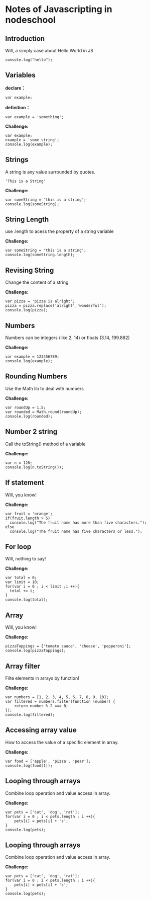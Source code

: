# Notes of Javascripting in nodeschool

## Introduction
Will, a simply case about Hello World in JS
```
console.log("hello");
```

## Variables
<b>declare：</b> 
```
var example;
```

<b>definition：</b> 
```
var example = 'something';
```

<b>Challenge:</b>

```
var example;
example = 'some string';
console.log(example);
```

## Strings
A string is any value surrounded by quotes.  
```
'This is a String'
```

<b>Challenge:</b>

```
var someString = 'this is a string';
console.log(someString);
```

## String Length
use .length to acess the property of a string variable

<b>Challenge:</b>

```
var someString = 'this is a string';
console.log(someString.length);
```

## Revising String
Change the content of a string

<b>Challenge:</b>

```
var pizza = 'pizza is alright';
pizza = pizza.replace('alright','wonderful');
console.log(pizza);
```

## Numbers
Numbers can be integers (like 2, 14) or floats (3.14, 199.882)

<b>Challenge:</b>

```
var example = 123456789;
console.log(example);
```

## Rounding Numbers
Use the Math lib to deal with numbers

<b>Challenge:</b>

```
var roundUp = 1.5;
var rounded = Math.round(roundUp);
console.log(rounded);
```

## Number 2 string
Call the toString() method of a variable

<b>Challenge:</b>

```
var n = 128;
console.log(n.toString());
```
## If statement
Will, you know!

<b>Challenge:</b>

```
var fruit = 'orange';
if(fruit.length > 5)
  console.log("The fruit name has more than five characters.");
else
  console.log("The fruit name has five characters or less.");
```

## For loop
Will, nothing to say!

<b>Challenge:</b>

```
var total = 0;
var limit = 10;
for(var i = 0 ; i < limit ;i ++){
  total += i;
}
console.log(total);
```

## Array
Will, you know!

<b>Challenge:</b>

```
pizzaToppings = ['tomato sauce', 'cheese', 'pepperoni'];
console.log(pizzaToppings);
```

## Array filter
Filte elements in arrays by function!

<b>Challenge:</b>

```
var numbers = [1, 2, 3, 4, 5, 6, 7, 8, 9, 10];
var filtered = numbers.filter(function (number) {
	return number % 2 === 0;  
});
console.log(filtered);
```

## Accessing array value
How to access the value of a specific element in array.

<b>Challenge:</b>

```
var food = ['apple', 'pizza', 'pear'];  
console.log(food[1]);
```

## Looping through arrays
Combine loop operation and value access in array.

<b>Challenge:</b>

```
var pets = ['cat', 'dog', 'rat'];  
for(var i = 0 ; i < pets.length ; i ++){
	pets[i] = pets[i] + 's';
}
console.log(pets);
```

## Looping through arrays
Combine loop operation and value access in array.

<b>Challenge:</b>

```
var pets = ['cat', 'dog', 'rat'];  
for(var i = 0 ; i < pets.length ; i ++){
	pets[i] = pets[i] + 's';
}
console.log(pets);
```





